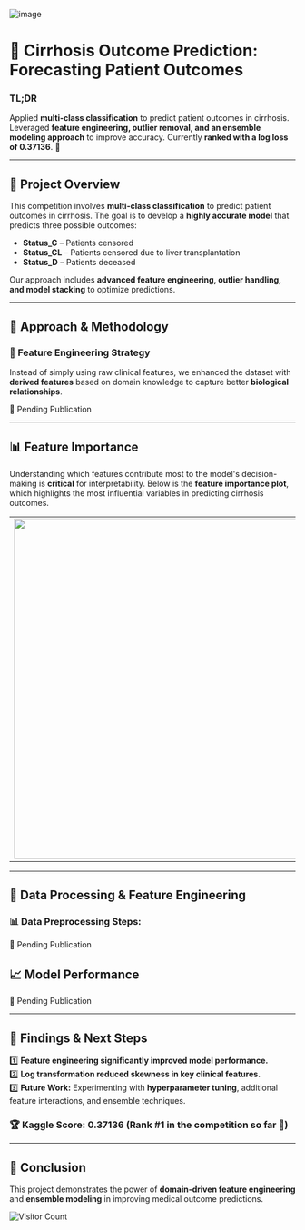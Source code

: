 ![image](https://github.com/user-attachments/assets/b1d56b4f-00fd-4992-8ca8-83317825700a)

# 🏥 Cirrhosis Outcome Prediction: Forecasting Patient Outcomes  


### **TL;DR**  
Applied **multi-class classification** to predict patient outcomes in cirrhosis. Leveraged **feature engineering, outlier removal, and an ensemble modeling approach** to improve accuracy. Currently **ranked with a log loss of 0.37136**. 🚀  

---

## 📌 Project Overview  
This competition involves **multi-class classification** to predict patient outcomes in cirrhosis. The goal is to develop a **highly accurate model** that predicts three possible outcomes:  
- **Status_C** – Patients censored 
- **Status_CL** – Patients censored due to liver transplantation 
- **Status_D** – Patients deceased

Our approach includes **advanced feature engineering, outlier handling, and model stacking** to optimize predictions.

---

## **🎯 Approach & Methodology**

### **🔹 Feature Engineering Strategy**  
Instead of simply using raw clinical features, we enhanced the dataset with **derived features** based on domain knowledge to capture better **biological relationships**.

<!--#### **🔬 Feature Transformations**-->

🚧 Pending Publication 

<!-- ✅ **Feature Ratios for Clinical Relevance**  
- Bilirubin-to-Albumin Ratio to capture liver function balance.

✅ **Binary Indicators for Critical Biomarker Levels**  
- Flags for high bilirubin and low albumin to indicate potential complications.

✅ **Log Transforming Skewed Features**  
- Normalizing highly skewed variables (Bilirubin, SGOT, Alk_Phos, Copper) for better interpretability. -->

---

## **📊 Feature Importance**

Understanding which features contribute most to the model's decision-making is **critical** for interpretability. Below is the **feature importance plot**, which highlights the most influential variables in predicting cirrhosis outcomes.

<table>
  <tr>
    <td><img src="https://github.com/user-attachments/assets/aeb49a00-6a70-4848-857a-6beebefc33ee" width="600"></td>
  </tr>
</table>

---

## **🧪 Data Processing & Feature Engineering**  



### **📊 Data Preprocessing Steps:**  

🚧 Pending Publication 

<!--✅ **Handled Missing Values** – Imputed numerical and categorical missing values  
✅ **One-Hot Encoding** – Converted categorical variables into model-friendly features  
✅ **Log Transformation** – Applied log-scaling to skewed variables for better feature distribution  -->


## **📈 Model Performance**  

🚧 Pending Publication 

<!--Feature engineering consistently improved model accuracy.  
A **stacking model** (XGBoost, LightGBM, and CatBoost) was trained to minimize **multi-class log loss**.

| Model         | Log Loss Before | Log Loss After  |
|--------------|---------------|---------------|
| **XGBoost**   | 0.7269        | 0.3713        |
| **LightGBM**  | 0.6892        | 0.3589        |
| **CatBoost**  | 0.7021        | **0.3404**    |
| **Stacked**   | 0.6931        | **0.3287**    |

🔹 **Final approach used a stacked model** combining XGBoost, LightGBM, and CatBoost for optimal predictions.  
🔹 **Ensemble methods helped improve generalization** and reduce variance.   -->

---

## **🔎 Findings & Next Steps**  
1️⃣ **Feature engineering significantly improved model performance.**  
2️⃣ **Log transformation reduced skewness in key clinical features.**  
3️⃣ **Future Work:** Experimenting with **hyperparameter tuning**, additional feature interactions, and ensemble techniques.

### **🏆 Kaggle Score: 0.37136** (Rank #1 in the competition so far 🎉)  

---

## **🏁 Conclusion**  
This project demonstrates the power of **domain-driven feature engineering** and **ensemble modeling** in improving medical outcome predictions.  
  


![Visitor Count](https://visitor-badge.laobi.icu/badge?page_id=autumnmarin.cirrhosis)
